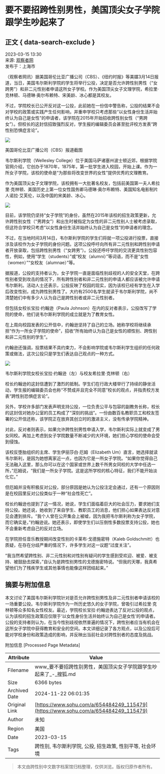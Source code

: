 # 要不要招跨性别男性，美国顶尖女子学院跟学生吵起来了

## 正文 { data-search-exclude }


2023-03-15 13:30  
来源: [观察者网](https://www.guancha.cn/internation/2023_03_15_684140.shtml)  
发布于：上海市  

（观察者网讯）据美国哥伦比亚广播公司（CBS）、《纽约时报》等美媒3月14日报道，当日，美国韦尔斯利学院的学生将举行公投，决定是否允许跨性别男性（“女跨男”）和非二元性别者申请这所女子学校。作为美国顶尖女子文理学院，希拉里·克林顿、马德琳·奥尔布赖特、宋美龄、冰心都是其校友。

不过，学院校长已公开反对这一公投，此前她在一份信中警告称，公投的结果不会对学校的政策或实践产生任何影响，并重申学校只考虑那些“以女性身份生活并始终认为自己是女性”的申请者，该学院在2015年开始招收跨性别女性（“男跨女”）。但校长的这封信招致强烈反对，学生报的编辑委员会甚至批评校方发表“跨性别恐惧症言论”。

![](https://p3.itc.cn/q_70/images03/20230315/108059486a404113a234bb45e016c3f7.png)

美国哥伦比亚广播公司（CBS）报道截图

韦尔斯利学院（Wellesley College）位于美国马萨诸塞州波士顿近郊，根据学院官网介绍，它创办于1870年，1875年，第一批学生进入校园，开始上课。作为一所女子学院，该校的使命是“为那些将改变世界的女性”提供优秀的文理教育。

作为美国顶尖女子文理学院，该校拥有一大批著名校友，包括前美国第一夫人希拉里·克林顿、美国历史上第一位女性国务卿马德琳·奥尔布赖特、美国知名电影制片人诺拉·艾芙伦，以及中国的宋美龄、冰心。

![](https://p4.itc.cn/q_70/images03/20230315/bb8cd46f3e2e45d98c4f743af93e2e70.jpeg)

目前，该学院仍坚持“女子学院”的身份，虽然在2015年该校的招生政策更新，允许跨性别女性（“男跨女”）和出生时被指定为女性的非二元性别人士被考虑录取，但这符合学校只考虑“以女性身份生活并始终认为自己是女性”的申请者的理念。

不过，在当地时间3月14日，韦尔斯利学院的学生们将就一项公投进行投票，直接涉及该校作为女子学院的身份问题。这项公投呼吁向所有非二元性别和跨性别申请者开放录取，包括跨性别男性（“女跨男”）。公投还呼吁学院的交流更具性别包容性，例如，使用“学生（students）”或“校友（alumni）”等词语，而不是“女性（women）”“女校友（alumnae）”等。

据报道，公投的支持者认为，女子学院一直是面临性别歧视的人的安全天堂，在跨性别者受到攻击的情况下，所有跨性别者和非二元性别的申请人都应该被允许申请韦尔斯利。活动人士还表示，公投反映了校园的现实，因为该校已经有学生在入学后改变性别，成为跨性别男性了。大约有2500名学生就读于韦尔斯利学院，尚不清楚她们中有多少人认为自己是跨性别者或非二元性别者。

但包括女校长宝拉·约翰逊（Paula Johnson）在内的反对者表示，公投改写了学院的使命，他们说韦尔斯利学院的成立就是为了教育女性。

在上周向校园发表的公开信中，约翰逊坚持了自己的立场。她称学校将继续承担“作为一所女子学院的使命”，招收“所有始终认为自己是女性的顺性别、跨性别和非二元性别的学生”。

约翰逊还强调，投票结果不具约束力，不会影响学院或韦尔斯利学生组织的任何政策或做法，这次公投只是学生们表达自己观点的一种方式。

![](https://p6.itc.cn/q_70/images03/20230315/e041a56492c346dfaae63ba2d9f01955.png)

韦尔斯利学院女校长宝拉·约翰逊（左）与校友希拉里·克林顿（右）

校长约翰逊的这封信遭到了激烈的抵制。学生们在行政大楼举行了持续的静坐活动，学生报的编辑委员会也称“不赞成并且完全不同意”校长的观点，并指责校方发表“跨性别恐惧症言论”。

另外，学校许多部门发表声明支持公投，一位负责公平与包容的副教务长称，校长的这封信对她办公室的员工构成了“深刻的挑战”。一份由数百名教职员工和校友签署的公开信还称，该学院正在放弃其创立时的激进主义，没有传承学院精神。

对此，反对者则表示，如果允许跨性别男性申请入学，韦尔斯利实际上就变成了男女同校。再加上考虑到女子学院数量不断减少的大环境，她们担心学校的使命会受到侵蚀。

该校反堕胎组织的主席、学生伊丽莎白·厄姆（Elizabeth Um）直言，她选择就读韦尔斯利，是因为她想离家近一点，也因为它是一所女子学院。“如果你觉得自己无法融入这里，那么你可以在这个国家或世界上数千所男女同校的大学中任选一所，”厄姆说，“我们是一所女子学院。这是这所学校的核心特征，我们不能开始淡化它。”

但厄姆并没有积极反对公投，部分原因是她认为公投注定会通过，还有一个原因则是在校园里反对公投类似于一种“社会性死亡”。

校长约翰逊也提到了这一情况，她说，学生们面临着巨大的社会压力，要求她们支持公投。她还说，她收到了来自学生、教职员工的消息，他们担心如果表达反对意见会遭到排斥。“我个人曾在公开集会上被嘘，因为我把韦尔斯利称为女子学院，而它确实是，”约翰逊说。她还表示，即使学生们以压倒性多数投票支持公投，她也不会重新考虑自己的反对立场。

在学院担任音乐教授期间改变性别的卡莱布·戈德施密特（Kaleb Goldschmitt）也质疑，在存在分歧严重的情况下，许多学生对这一议题“过度关注”。

“我当然希望跨性别、非二元性别和对性别有疑问的学生感到受欢迎、被爱、被支持、被鼓励去探索，”自认为是跨性别男性的戈德施密特说。“但我的天哪，我真希望他们为了残疾学生或其他事情也能像这样团结起来。”

## 摘要与附加信息

<!-- tcd_abstract -->
本文讨论了美国韦尔斯利学院针对是否允许跨性别男性及非二元性别者申请该校的一场重要公投。韦尔斯利学院作为一所历史悠久的女子学院，曾吸引过希拉里·克林顿等众多知名女性校友。最近，学院校长宝拉·约翰逊表达了反对公投的观点，认为该校的招生政策应仅限于‘以女性身份生活并始终认为自己是女性’的申请者。公投的支持者则认为，在当今性别歧视依然普遍的情况下，跨性别者应当有机会在这所女子学院中获得教育和安全的空间。本文详细记录了各方观点，以及公投后可能对学校身份和政策造成的影响，并反映出当前社会对跨性别者的态度及挑战。
<!-- tcd_abstract_end -->

附加信息 [Processed Page Metadata]

| Attribute       | Value                                  |
|-----------------|----------------------------------------|
| Filename        | www_要不要招跨性别男性，美国顶尖女子学院跟学生吵起来了_-_搜狐.md                             |
| Size            | 6366 bytes                           |
| Archived Date   | 2024-11-22 06:01:35                             |
| Original Link   | [https://www.sohu.com/a/654484249_115479](https://www.sohu.com/a/654484249_115479)                       |
| Author          | 未知                               |
| Region          | 美国                               |
| Date            | 2023-03-15                                 |
| Tags            | 跨性别, 韦尔斯利学院, 公投, 招生政策, 性别平等, 社会环境                                 |
>
> 本文由跨性别中文数字档案馆归档整理，仅供浏览。版权归原作者所有。
>